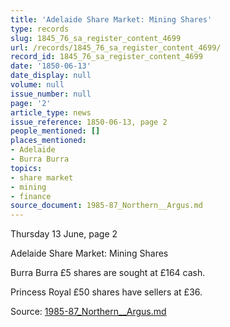 ```yaml
---
title: 'Adelaide Share Market: Mining Shares'
type: records
slug: 1845_76_sa_register_content_4699
url: /records/1845_76_sa_register_content_4699/
record_id: 1845_76_sa_register_content_4699
date: '1850-06-13'
date_display: null
volume: null
issue_number: null
page: '2'
article_type: news
issue_reference: 1850-06-13, page 2
people_mentioned: []
places_mentioned:
- Adelaide
- Burra Burra
topics:
- share market
- mining
- finance
source_document: 1985-87_Northern__Argus.md
---
```


Thursday 13 June, page 2

Adelaide Share Market: Mining Shares

Burra Burra £5 shares are sought at £164 cash.

Princess Royal £50 shares have sellers at £36.

Source: [1985-87_Northern__Argus.md](/downloads/markdown/1985-87_Northern__Argus.md)
